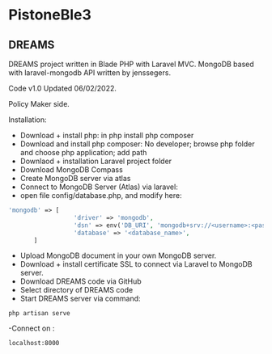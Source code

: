 # PistoneBle3
DREAMS
-------------
DREAMS project written in Blade PHP with Laravel MVC.
MongoDB based with laravel-mongodb API written by jenssegers.

Code v1.0 Updated 06/02/2022.

Policy Maker side.

Installation:


-  Download + install php: in php install php composer
-  Download and install php composer: No developer; browse php folder and choose php application; add path
-   Downlaod + installation Laravel project folder
-  Download MongoDB Compass
- Create MongoDB server via atlas
-  Connect to MongoDB Server (Atlas) via laravel: 
- open file config/database.php, and modify here:
```php
'mongodb' => [
                  'driver' => 'mongodb',
                  'dsn' => env('DB_URI', 'mongodb+srv://<username>:<password>@<database_url>'),
                  'database' => '<database_name>',
       ]
```
- Upload MongoDB document in your own MongoDB server.
- Download + install certificate SSL to connect via Laravel to MongoDB server.
- Download DREAMS code via GitHub
- Select directory of DREAMS code
- Start DREAMS server via command: 
```
php artisan serve
```
-Connect on :
```
localhost:8000
```
